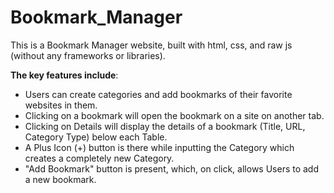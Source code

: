 # Bookmark_Manager
This is a Bookmark Manager website, built with html, css, and raw js (without any frameworks or libraries).

**The key features include**:
 - Users can create categories and add bookmarks of their favorite websites in them.
 - Clicking on a bookmark will open the bookmark on a site on another tab.
 - Clicking on Details will display the details of a bookmark (Title, URL, Category Type) below each Table.
 - A Plus Icon (+) button is there while inputting the Category which creates a completely new Category.
 - "Add Bookmark" button is present, which, on click, allows Users to add a new bookmark.
